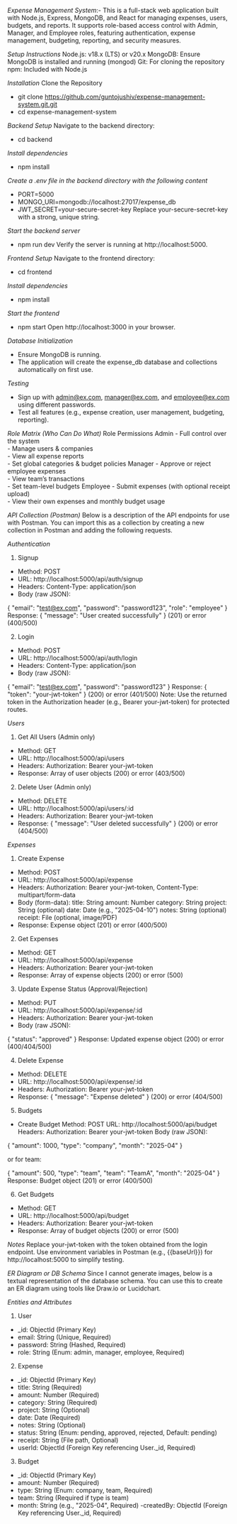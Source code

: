 *Expense Management System*:-
This is a full-stack web application built with Node.js, Express, MongoDB, and React for managing expenses, users, budgets, and reports. It supports role-based access control with Admin, Manager, and Employee roles, featuring authentication, expense management, budgeting, reporting, and security measures.

*Setup Instructions*
Node.js: v18.x (LTS) or v20.x
MongoDB: Ensure MongoDB is installed and running (mongod)
Git: For cloning the repository
npm: Included with Node.js

*Installation*
Clone the Repository

- git clone https://github.com/guntojushiv/expense-management-system.git.git
- cd expense-management-system

*Backend Setup*
Navigate to the backend directory:

- cd backend

*Install dependencies*

- npm install

*Create a .env file in the backend directory with the following content*

- PORT=5000
- MONGO_URI=mongodb://localhost:27017/expense_db
- JWT_SECRET=your-secure-secret-key
Replace your-secure-secret-key with a strong, unique string.


*Start the backend server*

- npm run dev
Verify the server is running at http://localhost:5000.

*Frontend Setup*
Navigate to the frontend directory:

- cd frontend

*Install dependencies*

- npm install

*Start the frontend*

- npm start
Open http://localhost:3000 in your browser.


*Database Initialization*
- Ensure MongoDB is running.
- The application will create the expense_db database and collections automatically on first use.

*Testing*
- Sign up with admin@ex.com, manager@ex.com, and employee@ex.com using different passwords.
- Test all features (e.g., expense creation, user management, budgeting, reporting).

*Role Matrix (Who Can Do What)*
 Role	                  Permissions
Admin	    -      Full control over the system<br>- Manage users & companies<br>- View all expense reports<br>- 
                   Set global categories & budget policies
Manager	    -      Approve or reject employee expenses<br>- View team’s transactions<br>- Set team-level budgets
Employee	-      Submit expenses (with optional receipt upload)<br>- View their own expenses and monthly budget usage

*API Collection (Postman)*
Below is a description of the API endpoints for use with Postman. You can import this as a collection by creating a new collection in Postman and adding the following requests.

*Authentication*
1) Signup
- Method: POST
- URL: http://localhost:5000/api/auth/signup
- Headers: Content-Type: application/json
- Body (raw JSON):

{
  "email": "test@ex.com",
  "password": "password123",
  "role": "employee"
}
Response: { "message": "User created successfully" } (201) or error (400/500)


2) Login
- Method: POST
- URL: http://localhost:5000/api/auth/login
- Headers: Content-Type: application/json
- Body (raw JSON):

{
  "email": "test@ex.com",
  "password": "password123"
}
Response: { "token": "your-jwt-token" } (200) or error (401/500)
Note: Use the returned token in the Authorization header (e.g., Bearer your-jwt-token) for protected routes.

*Users*
1) Get All Users (Admin only)
- Method: GET
- URL: http://localhost:5000/api/users
- Headers: Authorization: Bearer your-jwt-token
- Response: Array of user objects (200) or error (403/500)
2) Delete User (Admin only)
- Method: DELETE
- URL: http://localhost:5000/api/users/:id
- Headers: Authorization: Bearer your-jwt-token
- Response: { "message": "User deleted successfully" } (200) or error (404/500)

*Expenses*
1) Create Expense
- Method: POST
- URL: http://localhost:5000/api/expense
- Headers: Authorization: Bearer your-jwt-token, Content-Type: multipart/form-data
- Body (form-data):
title: String
amount: Number
category: String
project: String (optional)
date: Date (e.g., "2025-04-10")
notes: String (optional)
receipt: File (optional, image/PDF)
- Response: Expense object (201) or error (400/500)

2) Get Expenses
- Method: GET
- URL: http://localhost:5000/api/expense
- Headers: Authorization: Bearer your-jwt-token
- Response: Array of expense objects (200) or error (500)

3) Update Expense Status (Approval/Rejection)
- Method: PUT
- URL: http://localhost:5000/api/expense/:id
- Headers: Authorization: Bearer your-jwt-token
- Body (raw JSON):

{ "status": "approved" }
Response: Updated expense object (200) or error (400/404/500)

4) Delete Expense
- Method: DELETE
- URL: http://localhost:5000/api/expense/:id
- Headers: Authorization: Bearer your-jwt-token
- Response: { "message": "Expense deleted" } (200) or error (404/500)

5) Budgets
- Create Budget
Method: POST
URL: http://localhost:5000/api/budget
Headers: Authorization: Bearer your-jwt-token
Body (raw JSON):

{
  "amount": 1000,
  "type": "company",
  "month": "2025-04"
}

or for team:

{
  "amount": 500,
  "type": "team",
  "team": "TeamA",
  "month": "2025-04"
}
Response: Budget object (201) or error (400/500)

6) Get Budgets
- Method: GET
- URL: http://localhost:5000/api/budget
- Headers: Authorization: Bearer your-jwt-token
- Response: Array of budget objects (200) or error (500)

*Notes*
Replace your-jwt-token with the token obtained from the login endpoint.
Use environment variables in Postman (e.g., {{baseUrl}}) for http://localhost:5000 to simplify testing.

*ER Diagram or DB Schema*
Since I cannot generate images, below is a textual representation of the database schema. You can use this to create an ER diagram using tools like Draw.io or Lucidchart.

*Entities and Attributes*
1) User
- _id: ObjectId (Primary Key)
- email: String (Unique, Required)
- password: String (Hashed, Required)
- role: String (Enum: admin, manager, employee, Required)

2) Expense
- _id: ObjectId (Primary Key)
- title: String (Required)
- amount: Number (Required)
- category: String (Required)
- project: String (Optional)
- date: Date (Required)
- notes: String (Optional)
- status: String (Enum: pending, approved, rejected, Default: pending)
- receipt: String (File path, Optional)
- userId: ObjectId (Foreign Key referencing User._id, Required)

3) Budget
- _id: ObjectId (Primary Key)
- amount: Number (Required)
- type: String (Enum: company, team, Required)
- team: String (Required if type is team)
- month: String (e.g., "2025-04", Required)
-createdBy: ObjectId (Foreign Key referencing User._id, Required)
